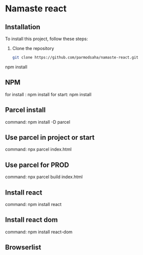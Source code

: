 # Namaste react


## Installation
To install this project, follow these steps:
1. Clone the repository
   ```sh
   git clone https://github.com/parmodsaha/namaste-react.git

npm install


## NPM
for install : npm install
for start: npm install

## Parcel install
command: npm install -D parcel


## Use parcel in project or start
command: npx parcel index.html

## Use parcel for PROD
command: npx parcel build index.html

## Install react
command: npm install react

## Install react dom
command: npm install react-dom

## Browserlist